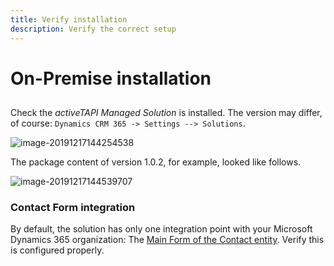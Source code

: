 ```yaml
---
title: Verify installation
description: Verify the correct setup
---
```


# On-Premise installation

## 

Check the _activeTAPI Managed Solution_ is installed. The version may differ, of course: `Dynamics CRM 365 -> Settings --> Solutions`.

![image-20191217144254538](../../../.gitbook/assets/image-20191217144254538.png)

The package content of version 1.0.2, for example, looked like follows.

![image-20191217144539707](../../../.gitbook/assets/image-20191217144539707.png)

### Contact Form integration

By default, the solution has only one integration point with your Microsoft Dynamics 365 organization: The [Main Form of the Contact entity](https://github.com/SchmidteServices/activeTAPI-Dyn365/tree/ffce5a1389e75d04c48de638ce4140637d38a7b6/docs/dyn365/admin/solution/index.md). Verify this is configured properly.

